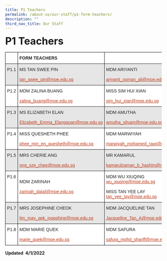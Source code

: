 ```yaml
---
title: P1 Teachers
permalink: /about-us/our-staff/p1-form-teachers/
description: ""
third_nav_title: Our Staff
---
```

**<font size=6>P1 Teachers</font>**

<table style="border-collapse:collapse;border-spacing:0" class="tg"><thead><tr><th style="border-color:black;border-style:solid;border-width:1px;font-family:Arial, sans-serif;font-size:14px;font-weight:normal;overflow:hidden;padding:10px 5px;text-align:left;vertical-align:top;word-break:normal"></th><th style="background-color:#FFF;border-color:black;border-style:solid;border-width:1px;color:#222;font-family:Arial, sans-serif;font-size:14px;font-weight:bold;overflow:hidden;padding:10px 5px;text-align:left;vertical-align:top;word-break:normal">FORM TEACHERS</th><th style="background-color:#FFF;border-color:black;border-style:solid;border-width:1px;color:#222;font-family:Arial, sans-serif;font-size:14px;font-weight:normal;overflow:hidden;padding:10px 5px;text-align:left;vertical-align:top;word-break:normal"> </th></tr></thead><tbody><tr><td style="background-color:#E6E6E6;border-color:black;border-style:solid;border-width:1px;color:#222;font-family:Arial, sans-serif;font-size:14px;overflow:hidden;padding:10px 5px;text-align:left;vertical-align:top;word-break:normal">P1.1</td><td style="background-color:#E6E6E6;border-color:black;border-style:solid;border-width:1px;color:#222;font-family:Arial, sans-serif;font-size:14px;overflow:hidden;padding:10px 5px;text-align:left;vertical-align:middle;word-break:normal">MS TAN SWEE PIN<br><br><a href="mailto:tan_swee_pin@moe.edu.sg"><span style="text-decoration:underline;color:#BC3A1A;background-color:transparent">tan_swee_pin@moe.edu.sg</span></a></td><td style="background-color:#E6E6E6;border-color:black;border-style:solid;border-width:1px;color:#222;font-family:Arial, sans-serif;font-size:14px;overflow:hidden;padding:10px 5px;text-align:left;vertical-align:middle;word-break:normal">MDM ARIYANTI<br><br><a href="mailto:ariyanti_osman_ali@moe.edu.sg"><span style="text-decoration:underline;color:#BC3A1A;background-color:transparent">ariyanti_osman_ali@moe.edu.sg</span></a></td></tr><tr><td style="background-color:#FFF;border-color:black;border-style:solid;border-width:1px;color:#222;font-family:Arial, sans-serif;font-size:14px;overflow:hidden;padding:10px 5px;text-align:left;vertical-align:top;word-break:normal">P1.2</td><td style="background-color:#FFF;border-color:black;border-style:solid;border-width:1px;color:#222;font-family:Arial, sans-serif;font-size:14px;overflow:hidden;padding:10px 5px;text-align:left;vertical-align:middle;word-break:normal">MDM ZALINA BUANG<br><br><a href="mailto:zalina_buang@moe.edu.sg"><span style="text-decoration:underline;color:#BC3A1A;background-color:transparent">zalina_buang@moe.edu.sg</span></a></td><td style="background-color:#FFF;border-color:black;border-style:solid;border-width:1px;color:#222;font-family:Arial, sans-serif;font-size:14px;overflow:hidden;padding:10px 5px;text-align:left;vertical-align:middle;word-break:normal">MISS SIM HUI XIAN<br><br><a href="mailto:sim_hui_xian@moe.edu.sg"><span style="text-decoration:underline;color:#BC3A1A;background-color:transparent">sim_hui_xian@moe.edu.sg</span></a></td></tr><tr><td style="background-color:#E6E6E6;border-color:black;border-style:solid;border-width:1px;color:#222;font-family:Arial, sans-serif;font-size:14px;overflow:hidden;padding:10px 5px;text-align:left;vertical-align:top;word-break:normal">P1.3</td><td style="background-color:#E6E6E6;border-color:black;border-style:solid;border-width:1px;color:#222;font-family:Arial, sans-serif;font-size:14px;overflow:hidden;padding:10px 5px;text-align:left;vertical-align:middle;word-break:normal">MS ELIZABETH ELAN<br><br><a href="mailto:Elizabeth_Emma_Elanggoan@moe.edu.sg"><span style="text-decoration:underline;color:#BC3A1A;background-color:transparent">Elizabeth_Emma_Elanggoan@moe.edu.sg</span></a></td><td style="background-color:#E6E6E6;border-color:black;border-style:solid;border-width:1px;color:#222;font-family:Arial, sans-serif;font-size:14px;overflow:hidden;padding:10px 5px;text-align:left;vertical-align:middle;word-break:normal">MDM AMUTHA<br><br><a href="mailto:amutha_silvam@moe.edu.sg"><span style="text-decoration:underline;color:#BC3A1A;background-color:transparent">amutha_silvam@moe.edu.sg</span></a></td></tr><tr><td style="background-color:#FFF;border-color:black;border-style:solid;border-width:1px;color:#222;font-family:Arial, sans-serif;font-size:14px;overflow:hidden;padding:10px 5px;text-align:left;vertical-align:top;word-break:normal">P1.4</td><td style="background-color:#FFF;border-color:black;border-style:solid;border-width:1px;color:#222;font-family:Arial, sans-serif;font-size:14px;overflow:hidden;padding:10px 5px;text-align:left;vertical-align:middle;word-break:normal">MISS QUESHETH PHEE<br><br><a href="mailto:phee_min_en_quesheth@moe.edu.sg"><span style="text-decoration:underline;color:#BC3A1A;background-color:transparent">phee_min_en_quesheth@moe.edu.sg</span></a></td><td style="background-color:#FFF;border-color:black;border-style:solid;border-width:1px;color:#222;font-family:Arial, sans-serif;font-size:14px;overflow:hidden;padding:10px 5px;text-align:left;vertical-align:middle;word-break:normal">MDM MARWIYAH<br><br><a href="mailto:marwiyah_mohamed_rawi@moe.edu.sg"><span style="text-decoration:underline;color:#BC3A1A;background-color:transparent">marwiyah_mohamed_rawi@moe.edu.sg</span></a></td></tr><tr><td style="background-color:#E6E6E6;border-color:black;border-style:solid;border-width:1px;color:#222;font-family:Arial, sans-serif;font-size:14px;overflow:hidden;padding:10px 5px;text-align:left;vertical-align:top;word-break:normal">P1.5</td><td style="background-color:#E6E6E6;border-color:black;border-style:solid;border-width:1px;color:#222;font-family:Arial, sans-serif;font-size:14px;overflow:hidden;padding:10px 5px;text-align:left;vertical-align:middle;word-break:normal">MRS CHERIE ANG<br><br><a href="mailto:ong_sze_chee@moe.edu.sg"><span style="text-decoration:underline;color:#BC3A1A;background-color:transparent">ong_sze_chee@moe.edu.sg</span></a></td><td style="background-color:#E6E6E6;border-color:black;border-style:solid;border-width:1px;color:#222;font-family:Arial, sans-serif;font-size:14px;overflow:hidden;padding:10px 5px;text-align:left;vertical-align:middle;word-break:normal">MR KAMARUL<br><br><a href="mailto:kamarulzaman_b_hashim@moe.edu.sg"><span style="text-decoration:underline;color:#BC3A1A;background-color:transparent">kamarulzaman_b_hashim@moe.edu.sg</span></a></td></tr><tr><td style="background-color:#FFF;border-color:black;border-style:solid;border-width:1px;color:#222;font-family:Arial, sans-serif;font-size:14px;overflow:hidden;padding:10px 5px;text-align:left;vertical-align:top;word-break:normal">P1.6</td><td style="background-color:#FFF;border-color:black;border-style:solid;border-width:1px;color:#222;font-family:Arial, sans-serif;font-size:14px;overflow:hidden;padding:10px 5px;text-align:left;vertical-align:middle;word-break:normal">MDM ZARINAH<br><br><a href="mailto:zarinah_dalail@moe.edu.sg" target="_blank" rel="noopener noreferrer"><span style="text-decoration:underline;color:#BC3A1A;background-color:transparent">zarinah_dalail@moe.edu.sg</span></a></td><td style="background-color:#FFF;border-color:black;border-style:solid;border-width:1px;color:#222;font-family:Arial, sans-serif;font-size:14px;overflow:hidden;padding:10px 5px;text-align:left;vertical-align:middle;word-break:normal">MDM WU XIUQING<br><a href="mailto:wu_xiuqing@moe.edu.sg" target="_blank" rel="noopener noreferrer"><span style="text-decoration:underline;color:#BC3A1A;background-color:transparent">wu_xiuqing@moe.edu.sg</span></a><br><br>MISS TAN YEE LAY<br><a href="mailto:tan_yee_lay@moe.edu.sg" target="_blank" rel="noopener noreferrer"><span style="text-decoration:underline;color:#BC3A1A;background-color:transparent">tan_yee_lay@moe.edu.sg</span></a></td></tr><tr><td style="background-color:#E6E6E6;border-color:black;border-style:solid;border-width:1px;color:#222;font-family:Arial, sans-serif;font-size:14px;overflow:hidden;padding:10px 5px;text-align:left;vertical-align:top;word-break:normal">P1.7</td><td style="background-color:#E6E6E6;border-color:black;border-style:solid;border-width:1px;color:#222;font-family:Arial, sans-serif;font-size:14px;overflow:hidden;padding:10px 5px;text-align:left;vertical-align:middle;word-break:normal">MRS JOSEPHINE CHEOK<br><br><a href="mailto:lim_may_gek_josephine@moe.edu.sg"><span style="text-decoration:underline;color:#BC3A1A;background-color:transparent">lim_may_gek_josephine@moe.edu.sg</span></a></td><td style="background-color:#E6E6E6;border-color:black;border-style:solid;border-width:1px;color:#222;font-family:Arial, sans-serif;font-size:14px;overflow:hidden;padding:10px 5px;text-align:left;vertical-align:middle;word-break:normal">MDM JACQUELINE TAN<br><br><a href="mailto:Jacqueline_Tan_A@moe.edu.sg"><span style="text-decoration:underline;color:#BC3A1A;background-color:transparent">Jacqueline_Tan_A@moe.edu.sg</span></a></td></tr><tr><td style="background-color:#FFF;border-color:black;border-style:solid;border-width:1px;color:#222;font-family:Arial, sans-serif;font-size:14px;overflow:hidden;padding:10px 5px;text-align:left;vertical-align:top;word-break:normal">P1.8</td><td style="background-color:#FFF;border-color:black;border-style:solid;border-width:1px;color:#222;font-family:Arial, sans-serif;font-size:14px;overflow:hidden;padding:10px 5px;text-align:left;vertical-align:middle;word-break:normal">MDM MARIE QUEK<br><br><a href="mailto:marie_quek@moe.edu.sg"><span style="text-decoration:underline;color:#BC3A1A;background-color:transparent">marie_quek@moe.edu.sg</span></a></td><td style="background-color:#FFF;border-color:black;border-style:solid;border-width:1px;color:#222;font-family:Arial, sans-serif;font-size:14px;overflow:hidden;padding:10px 5px;text-align:left;vertical-align:middle;word-break:normal">MDM SAFURA<br><br><a href="mailto:safura_mohd_shariff@moe.edu.sg"><span style="text-decoration:underline;color:#BC3A1A;background-color:transparent">safura_mohd_shariff@moe.edu.sg</span></a></td></tr></tbody></table>

**Updated  4/1/2022**